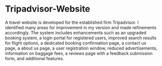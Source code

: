 # Tripadvisor-Website
A travel website is developed for the established firm Tripadvisor. I identified many areas for improvement in my version and made refinements accordingly. The system includes enhancements such as an upgraded booking system, a login portal for registered users, improved search results for flight options, a dedicated booking confirmation page, a contact us page, a about us page, a user registration window, reduced advertisements, information on baggage fees, a reviews page with a feedback submission form, and additional features.
